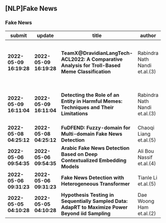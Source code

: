 ## [NLP]Fake News 

### Fake News

| submit | update | title | author | abs | PDF | code | cates | journal |
|---|---|---|---|---|---|---|---|---|
|**2022-05-09 16:19:28**|**2022-05-09 16:19:28**|**TeamX@DravidianLangTech-ACL2022: A Comparative Analysis for Troll-Based   Meme Classification**|Rabindra Nath Nandi et.al.(3)|[2205.04404v1](http://arxiv.org/abs/2205.04404v1)|[gotoRead](http://arxiv.org/pdf/2205.04404v1)|null|cs.CL, cs.AI, cs.CV, cs.MM, cs.SI, 68T50, I.2.7|null|
|**2022-05-09 16:11:04**|**2022-05-09 16:11:04**|**Detecting the Role of an Entity in Harmful Memes: Techniques and Their   Limitations**|Rabindra Nath Nandi et.al.(3)|[2205.04402v1](http://arxiv.org/abs/2205.04402v1)|[gotoRead](http://arxiv.org/pdf/2205.04402v1)|**[link](https://github.com/robi56/harmful_memes_block_fusion)**|cs.CL, cs.CV, cs.MM, cs.SI, 68T50, I.2.7|null|
|**2022-05-08 04:25:12**|**2022-05-08 04:25:12**|**FuDFEND: Fuzzy-domain for Multi-domain Fake News Detection**|Chaoqi Liang et.al.(5)|[2205.03778v1](http://arxiv.org/abs/2205.03778v1)|[gotoRead](http://arxiv.org/pdf/2205.03778v1)|null|cs.SI|null|
|**2022-05-06 09:54:35**|**2022-05-06 09:54:35**|**Arabic Fake News Detection Based on Deep Contextualized Embedding Models**|Ali Bou Nassif et.al.(4)|[2205.03114v1](http://arxiv.org/abs/2205.03114v1)|[gotoRead](http://arxiv.org/pdf/2205.03114v1)|null|cs.CL, cs.AI|null|
|**2022-05-06 09:31:23**|**2022-05-06 09:31:23**|**Fake News Detection with Heterogeneous Transformer**|Tianle Li et.al.(5)|[2205.03100v1](http://arxiv.org/abs/2205.03100v1)|[gotoRead](http://arxiv.org/pdf/2205.03100v1)|**[link](https://github.com/hettransformer/hettransformer-model)**|cs.SI, cs.AI|null|
|**2022-05-05 04:10:28**|**2022-05-05 04:10:28**|**Hypothesis Testing in Sequentially Sampled Data: AdapRT to Maximize   Power Beyond iid Sampling**|Dae Woong Ham et.al.(2)|[2205.02430v1](http://arxiv.org/abs/2205.02430v1)|[gotoRead](http://arxiv.org/pdf/2205.02430v1)|null|stat.ME, math.ST, stat.TH|null|

